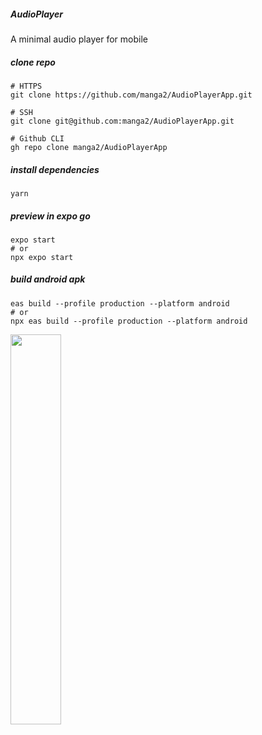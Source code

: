 ##### AudioPlayer

A minimal audio player for mobile

##### clone repo

```console
# HTTPS
git clone https://github.com/manga2/AudioPlayerApp.git

# SSH
git clone git@github.com:manga2/AudioPlayerApp.git

# Github CLI
gh repo clone manga2/AudioPlayerApp
```

##### install dependencies

```console
yarn
```

##### preview in expo go

```console
expo start
# or
npx expo start
```

##### build android apk

```console
eas build --profile production --platform android
# or
npx eas build --profile production --platform android
```

<img src="https://github.com/mburuanthony/audioplayer/assets/76121306/7527f789-40fb-447e-9426-be8660de9200" width="40%" />
